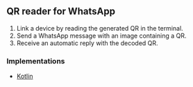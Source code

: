 ## QR reader for WhatsApp

1. Link a device by reading the generated QR in the terminal.
2. Send a WhatsApp message with an image containing a QR.
3. Receive an automatic reply with the decoded QR.

### Implementations

- [Kotlin](https://github.com/maalayat/qr-read-whatsapp/tree/main/kotlin-qr-read-whatsapp)
